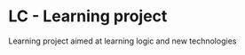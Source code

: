 LC - Learning project
===============================

Learning project aimed at learning logic and new technologies
